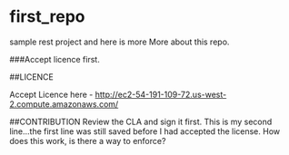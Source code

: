 # first_repo

sample rest project and here is more
More about this repo. 

###Accept licence first.


##LICENCE

Accept Licence here - http://ec2-54-191-109-72.us-west-2.compute.amazonaws.com/


##CONTRIBUTION
Review the CLA and sign it first.
This is my second line...the first line was still saved before I had accepted the license. How does this work, is there a way to enforce?
